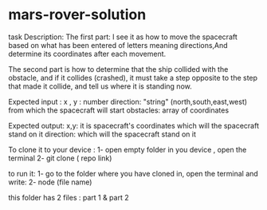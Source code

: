 # mars-rover-solution

task Description: 
The first part: I see it as how to move the spacecraft based on what has been entered of letters meaning directions,And determine its coordinates after each movement.

 The second part is how to determine that the ship collided with the obstacle, and if it collides (crashed), it must take a step opposite to the step that made it collide, and tell us where it is standing now.

Expected input :
x , y : number
direction: "string" (north,south,east,west) from which the spacecraft will start
obstacles: array of coordinates

Expected output:
x,y: it is spacecraft's coordinates which will the spacecraft stand on it
direction: which will the spacecraft stand on it



To clone it to your device : 
1- open empty folder in you device , open the terminal
2- git clone ( repo link)

to run it:
1- go to the folder where you have cloned in, open the terminal and write:
2- node (file name)

this folder has 2 files : part 1 & part 2 

